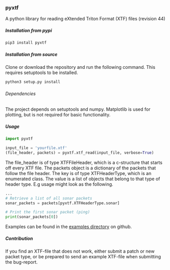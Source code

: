 ### pyxtf
A python library for reading eXtended Triton Format (XTF) files (revision 44)

##### Installation from pypi

```bash
pip3 install pyxtf
```

##### Installation from source
Clone or download the repository and run the following command. This requires setuptools to be installed.

```bash
python3 setup.py install
```

###### Dependencies
The project depends on setuptools and numpy. Matplotlib is used for plotting, but is not required for basic functionality.

##### Usage

```python
import pyxtf

input_file = 'yourfile.xtf'
(file_header, packets) = pyxtf.xtf_read(input_file, verbose=True)
```

The file_header is of type XTFFileHeader, which is a c-structure that starts off every XTF file. The packets object is a dictionary of the packets that follow the file header. The key is of type XTFHeaderType, which is an enumerated class. The value is a list of objects that belong to that type of header type. E.g usage might look as the following.

```python
...
# Retrieve a list of all sonar packets
sonar_packets = packets[pyxtf.XTFHeaderType.sonar]

# Print the first sonar packet (ping)
print(sonar_packets[0])
```

Examples can be found in the [examples directory](https://github.com/oysstu/pyxtf/tree/master/examples) on github.

##### Contribution
 If you find an XTF-file that does not work, either submit a patch or new packet type, or be prepared to send an example XTF-file when submitting the bug-report.


